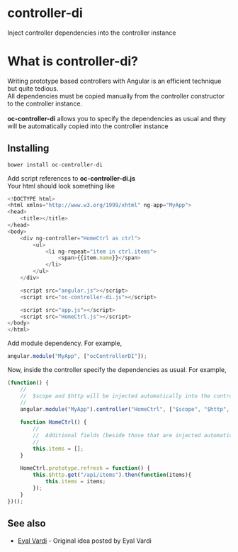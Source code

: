 # controller-di
Inject controller dependencies into the controller instance

# What is controller-di?

Writing prototype based controllers with Angular is an efficient technique but quite tedious. <br/>
All dependencies must be copied manually from the controller constructor to the controller instance. <br/><br/>
<strong>oc-controller-di</strong> allows you to specify the dependencies as usual and they will be automatically copied into the controller instance <br/>

## Installing

```javascript
bower install oc-controller-di
```

Add script references to <strong>oc-controller-di.js</strong><br/>
Your html should look something like

```javascript
<!DOCTYPE html>
<html xmlns="http://www.w3.org/1999/xhtml" ng-app="MyApp">
<head>
    <title></title>
</head>
<body>
    <div ng-controller="HomeCtrl as ctrl">
		<ul>
			<li ng-repeat="item in ctrl.items">
				<span>{{item.name}}</span>
			</li>
		</ul>
    </div>

    <script src="angular.js"></script>
    <script src="oc-controller-di.js"></script>

    <script src="app.js"></script>
    <script src="HomeCtrl.js"></script>
</body>
</html>
```

Add module dependency. For example,

```javascript
angular.module("MyApp", ["ocControllerDI"]);
```

Now, inside the controller specify the dependencies as usual. For example,

```javascript
(function() {
	//
	//	$scope and $http will be injected automatically into the controller instance before the constructor is invoked
	//
	angular.module("MyApp").controller("HomeCtrl", ["$scope", "$http", HomeCtrl]);
	
	function HomeCtrl() {
		//
		//	Additional fields (beside those that are injected automatically)
		//
		this.items = [];
	}
	
	HomeCtrl.prototype.refresh = function() {
		this.$http.get("/api/items").then(function(items){
			this.items = items;
		});
	}	
})();
```

## See also
* [Eyal Vardi](https://eyalvardi.wordpress.com/2015/06/29/angularjs-tip-5-angularjs-arguments/#respond) - Original idea posted by Eyal Vardi